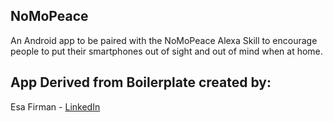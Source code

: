 ## NoMoPeace

An Android app to be paired with the NoMoPeace Alexa Skill to encourage people to put their smartphones out of sight and out of mind when at home.

## App Derived from Boilerplate created by:

Esa Firman -  [LinkedIn](https://www.linkedin.com/in/esa-firman-01b8096b/)